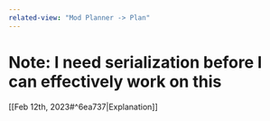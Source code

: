 ```yaml
---
related-view: "Mod Planner -> Plan"
---
```


# Note: I need serialization before I can effectively work on this
[[Feb 12th, 2023#^6ea737|Explanation]]

